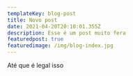 ```yaml
---
templateKey: blog-post
title: Novo post
date: 2021-04-20T20:10:01.355Z
description: Esse é um post muito fera
featuredpost: true
featuredimage: /img/blog-index.jpg
---
```

Até que é legal isso